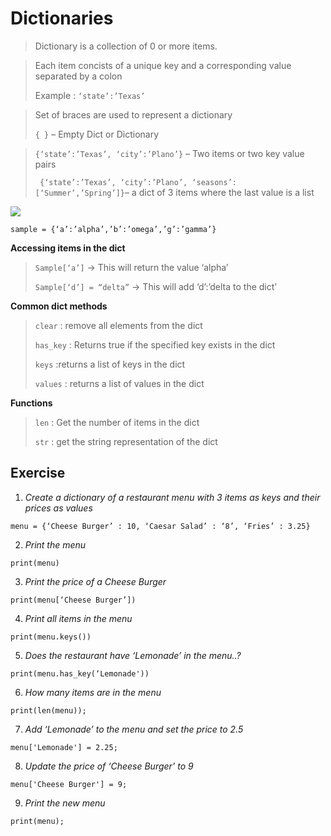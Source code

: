 

# Dictionaries





> Dictionary is a collection of 0 or more items.

> Each item concists of a unique key and a corresponding value
> separated by a colon
>
> Example : ```‘state’:’Texas’```

> Set of braces are used to represent a dictionary
>
> ```{ }``` – Empty Dict or Dictionary

> ```{‘state’:’Texas’, ‘city’:’Plano’}``` – Two items or two key value pairs  
>
>``` {‘state’:’Texas’, ‘city’:’Plano’, ‘seasons’:[‘Summer’,’Spring’]}```– a dict of 3 items where the last value is a list

![
](https://github.com/soulzcore/iacc_python_2018/raw/master/week1/images/dict1.png)

    sample = {‘a’:’alpha’,’b’:’omega’,’g’:’gamma’}  

**Accessing items in the dict**

> ```Sample[‘a’]``` -> This will return the value ‘alpha’
>
> ```Sample[‘d’] = “delta”``` -> This will add ‘d’:’delta to the dict’

**Common dict methods**

> ```clear``` : remove all elements from the dict
>
> ```has_key``` : Returns true if the specified key exists in the dict
>
> ```keys``` :returns a list of keys in the dict
>
> ```values``` : returns a list of values in the dict

**Functions**

> ```len``` : Get the number of items in the dict
>
> ```str``` : get the string representation of the dict



## Exercise


1. *Create a dictionary of a restaurant menu with 3 items as keys and their prices as values*

```menu = {‘Cheese Burger’ : 10, ‘Caesar Salad’ : ‘8’, ‘Fries’ : 3.25}```

2.  *Print the menu*

```print(menu)```

3. *Print the price of a Cheese Burger*

```print(menu[‘Cheese Burger’])```

4. *Print all items in the menu*

```print(menu.keys())```

5. *Does the restaurant have ‘Lemonade’ in the menu..?*

```print(menu.has_key(‘Lemonade'))```

6. *How many items are in the menu*

```print(len(menu));```

7. *Add ‘Lemonade’ to the menu and set the price to 2.5*

```menu['Lemonade'] = 2.25;```

8. *Update the price of ‘Cheese Burger’ to 9*

```menu['Cheese Burger'] = 9;```

9. *Print the new menu*

```print(menu);```
